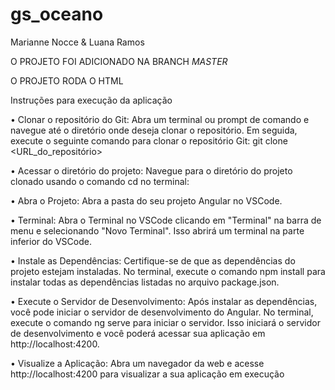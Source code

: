 # gs_oceano
Marianne Nocce &amp; Luana Ramos

O PROJETO FOI ADICIONADO NA BRANCH *MASTER*

O PROJETO RODA O HTML

Instruções para execução da aplicação

•  Clonar o repositório do Git: Abra um terminal ou prompt de comando e navegue até o diretório onde deseja clonar o repositório. Em seguida, execute o seguinte comando para clonar o repositório Git: git clone <URL_do_repositório>

• Acessar o diretório do projeto: Navegue para o diretório do projeto clonado usando o comando cd no terminal:

•  Abra o Projeto: Abra a pasta do seu projeto Angular no VSCode.

•  Terminal: Abra o Terminal no VSCode clicando em "Terminal" na barra de menu e selecionando "Novo Terminal". Isso abrirá um terminal na parte inferior do VSCode.

•  Instale as Dependências: Certifique-se de que as dependências do projeto estejam instaladas. No terminal, execute o comando npm install para instalar todas as dependências listadas no arquivo package.json.

•  Execute o Servidor de Desenvolvimento: Após instalar as dependências, você pode iniciar o servidor de desenvolvimento do Angular. No terminal, execute o comando ng serve para iniciar o servidor. Isso iniciará o servidor de desenvolvimento e você poderá acessar sua aplicação em http://localhost:4200.

•  Visualize a Aplicação: Abra um navegador da web e acesse http://localhost:4200 para visualizar a sua aplicação em execução
